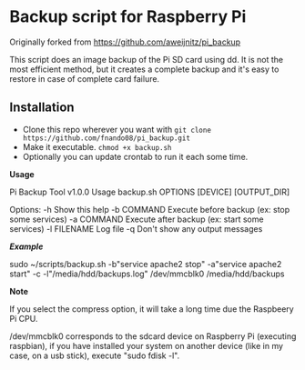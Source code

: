 # Backup script for Raspberry Pi

Originally forked from https://github.com/aweijnitz/pi_backup

This script does an image backup of the Pi SD card using dd. It is not the most efficient method, but it creates a complete backup and it's easy to restore in case of complete card failure.

## Installation
- Clone this repo wherever you want with ```git clone https://github.com/fnando08/pi_backup.git```
- Make it executable. ```chmod +x backup.sh```
- Optionally you can update crontab to run it each some time.

__Usage__

Pi Backup Tool v1.0.0
Usage backup.sh OPTIONS [DEVICE] [OUTPUT_DIR]

Options:
    -h               Show this help
    -b COMMAND       Execute before backup (ex: stop some services)
    -a COMMAND       Execute after backup (ex: start some services)
    -l FILENAME      Log file
    -q               Don't show any output messages


___Example___

sudo ~/scripts/backup.sh -b"service apache2 stop" -a"service apache2 start" -c -l"/media/hdd/backups.log" /dev/mmcblk0 /media/hdd/backups

__Note__

If you select the compress option, it will take a long time due the Raspbeery Pi CPU.

/dev/mmcblk0 corresponds to the sdcard device on Raspberry Pi (executing raspbian), if you have installed your system on another device (like in my case, on a usb stick), execute "sudo fdisk -l".


